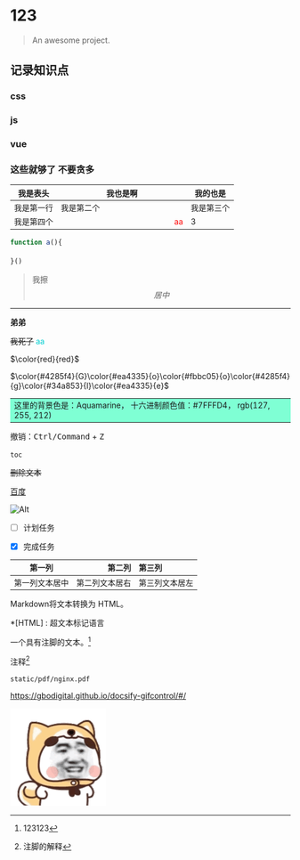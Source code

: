 # 123

> An awesome project.

## 记录知识点
### css
### js
### vue
### 这些就够了 不要贪多

我是表头| 我也是啊| 我的也是
--|--|--
我是第一行| 我是第二个| 我是第三个
| 我是第四个|<img width=200; > <font color=red >aa</font>|3


```javascript
function a(){

}()
```

> 我擦
$$  居中  $$
---
**弟弟**

~~我死了~~
<font color=DarkTurquoise >aa</font>

$\color{red}{red}$

$\color{#4285f4}{G}\color{#ea4335}{o}\color{#fbbc05}{o}\color{#4285f4}{g}\color{#34a853}{l}\color{#ea4335}{e}$

<table><tr><td bgcolor=#7FFFD4>这里的背景色是：Aquamarine，  十六进制颜色值：#7FFFD4， rgb(127, 255, 212)</td></tr></table>

撤销：<kbd>Ctrl/Command</kbd> + <kbd>Z</kbd>

`toc`



~~删除文本~~



[百度](https://www.baidu.com)

![Alt](url)


- [ ] 计划任务

- [x] 完成任务

| 第一列       | 第二列         | 第三列        |
|:-----------:| -------------:|:-------------|
| 第一列文本居中 | 第二列文本居右  | 第三列文本居左 |

Markdown将文本转换为 HTML。

*[HTML] :   超文本标记语言

一个具有注脚的文本。[^1]

注释[^2]



```pdf
static/pdf/nginx.pdf
```


https://gbodigital.github.io/docsify-gifcontrol/#/

![](../static/gif/test.gif "-gifcontrol-disabled;")




[^1]: 123123
[^2]: 注脚的解释